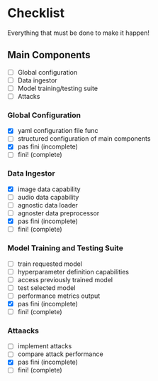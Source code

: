 # Checklist
Everything that must be done to make it happen!

## Main Components
- [ ] Global configuration
- [ ] Data ingestor
- [ ] Model training/testing suite
- [ ] Attacks

### Global Configuration
- [x] yaml configuration file func
- [ ] structured configuration of main components
- [x] pas fini (incomplete) 
- [ ] fini! (complete)

### Data Ingestor
- [x] image data capability 
- [ ] audio data capability
- [ ] agnostic data loader
- [ ] agnoster data preprocessor
- [x] pas fini (incomplete) 
- [ ] fini! (complete)

### Model Training and Testing Suite
- [ ] train requested model
- [ ] hyperparameter definition capabilities
- [ ] access previously trained model
- [ ] test selected model
- [ ] performance metrics output
- [x] pas fini (incomplete) 
- [ ] fini! (complete)

### Attaacks
- [ ] implement attacks
- [ ] compare attack performance
- [x] pas fini (incomplete) 
- [ ] fini! (complete)
